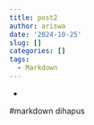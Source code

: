 ```yaml
---
title: post2
author: ariswa
date: '2024-10-25'
slug: []
categories: []
tags:
  - Markdown
---
```

-
#markdown dihapus


